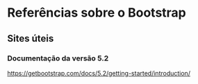 # Referências sobre o Bootstrap
 
## Sites úteis

### Documentação da versão 5.2
https://getbootstrap.com/docs/5.2/getting-started/introduction/
